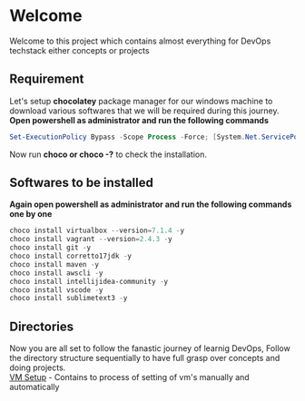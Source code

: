# Welcome
Welcome to this project which contains almost everything for DevOps techstack either concepts or projects

## Requirement
Let's setup **chocolatey** package manager for our windows machine to download various softwares that we will be required during this journey. </br>
**Open powershell as administrator and run the following commands**
```powershell
Set-ExecutionPolicy Bypass -Scope Process -Force; [System.Net.ServicePointManager]::SecurityProtocol = [System.Net.ServicePointManager]::SecurityProtocol -bor 3072; iex ((New-Object System.Net.WebClient).DownloadString('https://community.chocolatey.org/install.ps1'))
```
Now run **choco or choco -?** to check the installation.

## Softwares to be installed
**Again open powershell as administrator and run the following commands one by one**
```powershell
choco install virtualbox --version=7.1.4 -y
choco install vagrant --version=2.4.3 -y
choco install git -y
choco install corretto17jdk -y
choco install maven -y
choco install awscli -y
choco install intellijidea-community -y
choco install vscode -y
choco install sublimetext3 -y
```

## Directories
Now you are all set to follow the fanastic journey of learnig DevOps, Follow the directory structure sequentially to have full grasp over concepts and doing projects.</br>
[VM Setup](./vm-setup/) - Contains to process of setting of vm's manually and automatically
